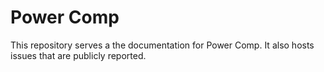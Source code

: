 # Power Comp

This repository serves a the documentation for Power Comp. It also hosts issues that are publicly reported.
